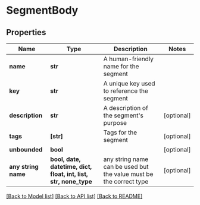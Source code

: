 # SegmentBody


## Properties
Name | Type | Description | Notes
------------ | ------------- | ------------- | -------------
**name** | **str** | A human-friendly name for the segment | 
**key** | **str** | A unique key used to reference the segment | 
**description** | **str** | A description of the segment&#39;s purpose | [optional] 
**tags** | **[str]** | Tags for the segment | [optional] 
**unbounded** | **bool** |  | [optional] 
**any string name** | **bool, date, datetime, dict, float, int, list, str, none_type** | any string name can be used but the value must be the correct type | [optional]

[[Back to Model list]](../README.md#documentation-for-models) [[Back to API list]](../README.md#documentation-for-api-endpoints) [[Back to README]](../README.md)


